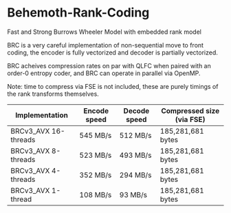 # Behemoth-Rank-Coding
Fast and Strong Burrows Wheeler Model with embedded rank model

BRC is a very careful implementation of non-sequential move to front coding, the encoder is fully vectorized and decoder is partially vectorized. 

BRC acheives compression rates on par with QLFC when paired with an order-0 entropy coder, and BRC can operate in parallel via OpenMP.

Note: time to compress via FSE is not included, these are purely timings of the rank transforms themselves.

Implementation         | Encode speed | Decode speed| Compressed size (via FSE)|
-----------------------|--------------|-------------|---------------------------|
BRCv3_AVX 16-threads     | 545 MB/s     | 512 MB/s    | 185,281,681 bytes         |
BRCv3_AVX 8-threads      | 523 MB/s     | 493 MB/s    | 185,281,681 bytes         |
BRCv3_AVX 4-threads      | 352 MB/s     | 294 MB/s    | 185,281,681 bytes         |
BRCv3_AVX 1-thread       | 108 MB/s     | 93 MB/s    | 185,281,681 bytes         |
